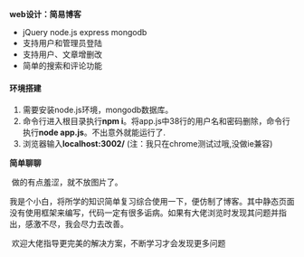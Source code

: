 **web设计：简易博客**

- jQuery node.js express mongodb
- 支持用户和管理员登陆
- 支持用户、文章增删改
- 简单的搜索和评论功能

#### **环境搭建**

1. 需要安装node.js环境，mongodb数据库。
2. 命令行进入根目录执行**npm i**。将app.js中38行的用户名和密码删除，命令行执行**node app.js**。不出意外就能运行了.
3. 浏览器输入**localhost:3002/** (注：我只在chrome测试过哦,没做ie兼容)

**简单聊聊**

​	做的有点羞涩，就不放图片了。

​	我是个小白，将所学的知识简单复习综合使用一下，便仿制了博客。其中静态页面没有使用框架来编写，代码一定有很多诟病。如果有大佬浏览时发现其问题并指出，感激不尽，我会尽力去改善。

​	欢迎大佬指导更完美的解决方案，不断学习才会发现更多问题